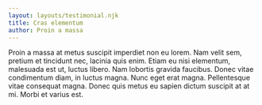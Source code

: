 ```yaml
---
layout: layouts/testimonial.njk
title: Cras elementum
author: Proin a massa
---
```

<!--StartFragment-->

Proin a massa at metus suscipit imperdiet non eu lorem. Nam velit sem, pretium et tincidunt nec, lacinia quis enim. Etiam eu nisi elementum, malesuada est ut, luctus libero. Nam lobortis gravida faucibus. Donec vitae condimentum diam, in luctus magna. Nunc eget erat magna. Pellentesque vitae consequat magna. Donec quis metus eu sapien dictum suscipit at at mi. Morbi et varius est.



<!--EndFragment-->